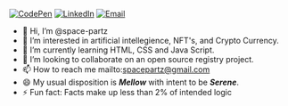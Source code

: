 [![CodePen](https://img.shields.io/badge/CodePen-000000?style=for-the-badge&logo=codepen&logoColor=white)](https://codepen.io/space-partz)
[![LinkedIn](https://img.shields.io/badge/LinkedIn-0077B5?style=for-the-badge&logo=linkedin&logoColor=white)](https://www.linkedin.com/in/space-partz)
[![Email](https://img.shields.io/badge/Email-D14836?style=for-the-badge&logo=gmail&logoColor=white)](mailto:spacepartz@gmail.com)

- 👋 Hi, I’m @space-partz
- 👀 I’m interested in artificial intellegience, NFT's, and Crypto Currency.
- 🌱 I’m currently learning HTML, CSS and Java Script.
- 💞️ I’m looking to collaborate on an open source registry project.
- 📫 How to reach me mailto:spacepartz@gmail.com
- 😄 My usual disposition is **_Mellow_** with intent to be **_Serene_**.
- ⚡ Fun fact: Facts make up less than 2% of intended logic

<!---
space-partz/space-partz is a ✨ special ✨ repository because its `README.md` (this file) appears on your GitHub profile.
You can click the Preview link to take a look at your changes.
--->
